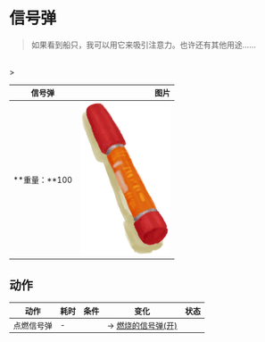 # 信号弹  
> 如果看到船只，我可以用它来吸引注意力。也许还有其他用途……  
<br>  
>   
  
  信号弹  |   图片   
 ----  |  ----:   
 **重量：**100  |  <img decoding="async" src="Sprite/Flare.png" href="a.md" style="max-width:300px;max-height:300px;">   
  
## 动作  
动作  |  耗时  |  条件  |  变化  |  状态  
----  |  ----  |  ----  |  ----  |  ----  
点燃信号弹<br>  |  -  |    |  → [燃烧的信号弹(开)](FlareHandOn.md)  |    
